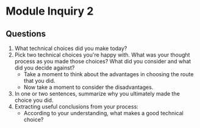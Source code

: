 # Module Inquiry 2

## Questions

1. What technical choices did you make today?
2. Pick two technical choices you're happy with. What was your thought process as you made those choices? What did you consider and what did you decide against?
    - Take a moment to think about the advantages in choosing the route that you did.
    - Now take a moment to consider the disadvantages.
3. In one or two sentences, summarize why you ultimately made the choice you did.
4. Extracting useful conclusions from your process:
    - According to your understanding, what makes a good technical choice?
